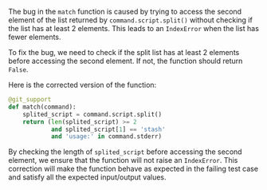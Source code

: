 The bug in the `match` function is caused by trying to access the second element of the list returned by `command.script.split()` without checking if the list has at least 2 elements. This leads to an `IndexError` when the list has fewer elements.

To fix the bug, we need to check if the split list has at least 2 elements before accessing the second element. If not, the function should return `False`.

Here is the corrected version of the function:

```python
@git_support
def match(command):
    splited_script = command.script.split()
    return (len(splited_script) >= 2
            and splited_script[1] == 'stash'
            and 'usage:' in command.stderr)
```

By checking the length of `splited_script` before accessing the second element, we ensure that the function will not raise an `IndexError`. This correction will make the function behave as expected in the failing test case and satisfy all the expected input/output values.